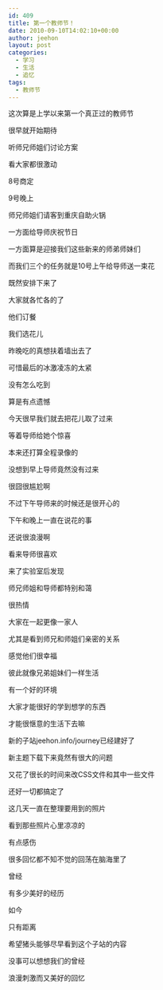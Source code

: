 ```yaml
---
id: 409
title: 第一个教师节！
date: 2010-09-10T14:02:10+00:00
author: jeehon
layout: post
categories:
  - 学习
  - 生活
  - 追忆
tags:
  - 教师节
---
```

这次算是上学以来第一个真正过的教师节
  
很早就开始期待
  
听师兄师姐们讨论方案
  
看大家都很激动
  
8号商定
  
9号晚上
  
师兄师姐们请客到重庆自助火锅
  
一方面给导师庆祝节日
  
一方面算是迎接我们这些新来的师弟师妹们
  
而我们三个的任务就是10号上午给导师送一束花
  
<!--more-->


  
既然安排下来了
  
大家就各忙各的了
  
他们订餐
  
我们选花儿
  
昨晚吃的真想扶着墙出去了
  
可惜最后的冰激凌冻的太紧
  
没有怎么吃到
  
算是有点遗憾
  
今天很早我们就去把花儿取了过来
  
等着导师给她个惊喜
  
本来还打算全程录像的
  
没想到早上导师竟然没有过来
  
很囧很尴尬啊
  
不过下午导师来的时候还是很开心的
  
下午和晚上一直在说花的事
  
还说很浪漫啊
  
看来导师很喜欢

来了实验室后发现
  
师兄师姐和导师都特别和蔼
  
很热情
  
大家在一起更像一家人
  
尤其是看到师兄和师姐们亲密的关系
  
感觉他们很幸福
  
彼此就像兄弟姐妹们一样生活
  
有一个好的环境
  
大家才能很好的学到想学的东西
  
才能很惬意的生活下去嘛

新的子站jeehon.info/journey已经建好了
  
新主题下载下来竟然有很大的问题
  
又花了很长的时间来改CSS文件和其中一些文件
  
还好一切都搞定了
  
这几天一直在整理要用到的照片
  
看到那些照片心里凉凉的
  
有点感伤
  
很多回忆都不知不觉的回荡在脑海里了
  
曾经
  
有多少美好的经历
  
如今
  
只有距离
  
希望猪头能够尽早看到这个子站的内容
  
没事可以想想我们的曾经
  
浪漫刺激而又美好的回忆